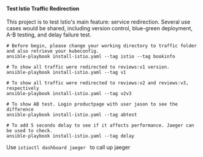 #### Test Istio Traffic Redirection
This project is to test Istio's main feature: service redirection. Several use cases would be shared, including version control, blue-green deployment, A-B testing, and delay failure test. 
```
# Before begin, please change your working directory to traffic folder and also retrieve your kubeconfig.
ansible-playbook install-istio.yaml --tag istio --tag bookinfo

# To show all traffic were redirected to reviews:v1 version. 
ansible-playbook install-istio.yaml --tag v1

# To show all traffic were redirected to reviews:v2 and reviews:v3, respectively
ansible-playbook install-istio.yaml --tag v2v3

# To show AB test. Login productpage with user jason to see the difference
ansible-playbook install-istio.yaml --tag abtest

# To add 5 seconds delay to see if it affects performance. Jaeger can be used to check. 
ansible-playbook install-istio.yaml --tag delay
```
Use ```istioctl dashboard jaeger ``` to call up jaeger